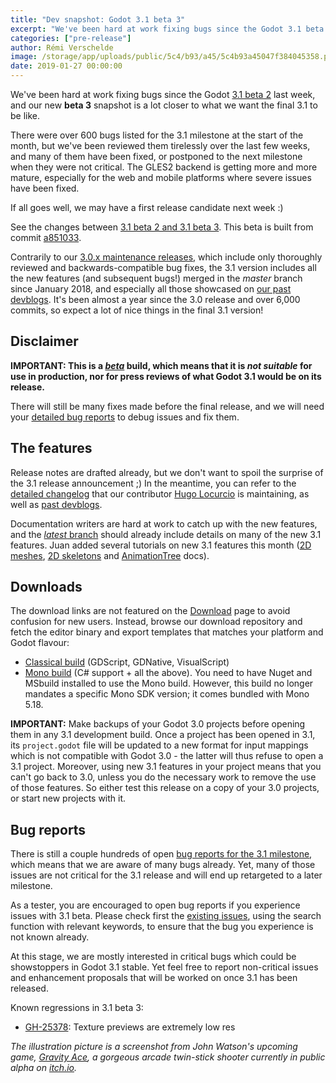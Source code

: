 ```yaml
---
title: "Dev snapshot: Godot 3.1 beta 3"
excerpt: "We've been hard at work fixing bugs since the Godot 3.1 beta 2 last week, and our new beta 3 snapshot is a lot closer to what we want the final 3.1 to be like. We've reviewed the many bug reports filed in the 3.1 milestone over the last few weeks, and many of them have been resolved, or postponed to the next milestone when they were not critical. The GLES2 backend is getting more and more mature, especially for the web and mobile platforms where severe issues have been fixed."
categories: ["pre-release"]
author: Rémi Verschelde
image: /storage/app/uploads/public/5c4/b93/a45/5c4b93a45047f384045358.png
date: 2019-01-27 00:00:00
---
```


We've been hard at work fixing bugs since the Godot [3.1 beta 2](/article/dev-snapshot-godot-3-1-beta-2) last week, and our new **beta 3** snapshot is a lot closer to what we want the final 3.1 to be like.

There were over 600 bugs listed for the 3.1 milestone at the start of the month, but we've been reviewed them tirelessly over the last few weeks, and many of them have been fixed, or postponed to the next milestone when they were not critical. The GLES2 backend is getting more and more mature, especially for the web and mobile platforms where severe issues have been fixed.

If all goes well, we may have a first release candidate next week :)

See the changes between [3.1 beta 2 and 3.1 beta 3](https://github.com/godotengine/godot/compare/1efd37f1b77d71c652fe28a50f42c5284d5ef4ec...a8510331c0115eeee2d6ac0a4acbeb5d4df833b3). This beta is built from commit [a851033](https://github.com/godotengine/godot/commit/a8510331c0115eeee2d6ac0a4acbeb5d4df833b3).

Contrarily to our [3.0.x maintenance releases](/article/maintenance-release-godot-3-0-6), which include only thoroughly reviewed and backwards-compatible bug fixes, the 3.1 version includes all the new features (and subsequent bugs!) merged in the *master* branch since January 2018, and especially all those showcased on [our past devblogs](/devblog). It's been almost a year since the 3.0 release and over 6,000 commits, so expect a lot of nice things in the final 3.1 version!

## Disclaimer

**IMPORTANT: This is a [*beta*](https://en.wikipedia.org/wiki/Software_release_life_cycle#Beta) build, which means that it is *not suitable* for use in production, nor for press reviews of what Godot 3.1 would be on its release.**

There will still be many fixes made before the final release, and we will need your [detailed bug reports](https://github.com/godotengine/godot/issues) to debug issues and fix them.

## The features

Release notes are drafted already, but we don't want to spoil the surprise of the 3.1 release announcement ;)
In the meantime, you can refer to the [detailed changelog](https://gist.github.com/Calinou/49aefe52ce8f67ffa3f743932123d14f) that our contributor [Hugo Locurcio](https://github.com/Calinou) is maintaining, as well as [past devblogs](/devblog).

Documentation writers are hard at work to catch up with the new features, and the [*latest* branch](http://docs.godotengine.org/en/latest/) should already include details on many of the new 3.1 features. Juan added several tutorials on new 3.1 features this month ([2D meshes](http://docs.godotengine.org/en/latest/tutorials/2d/2d_meshes.html), [2D skeletons](http://docs.godotengine.org/en/latest/tutorials/animation/2d_skeletons.html) and [AnimationTree](http://docs.godotengine.org/en/latest/tutorials/animation/animation_tree.html) docs).

## Downloads

The download links are not featured on the [Download](/download) page to avoid confusion for new users. Instead, browse our download repository and fetch the editor binary and export templates that matches your platform and Godot flavour:

- [Classical build](https://downloads.tuxfamily.org/godotengine/3.1/beta3) (GDScript, GDNative, VisualScript)
- [Mono build](https://downloads.tuxfamily.org/godotengine/3.1/beta3/mono) (C# support + all the above). You need to have Nuget and MSbuild installed to use the Mono build. However, this build no longer mandates a specific Mono SDK version; it comes bundled with Mono 5.18.

**IMPORTANT:** Make backups of your Godot 3.0 projects before opening them in any 3.1 development build. Once a project has been opened in 3.1, its `project.godot` file will be updated to a new format for input mappings which is not compatible with Godot 3.0 - the latter will thus refuse to open a 3.1 project. Moreover, using new 3.1 features in your project means that you can't go back to 3.0, unless you do the necessary work to remove the use of those features. So either test this release on a copy of your 3.0 projects, or start new projects with it.

## Bug reports

There is still a couple hundreds of open [bug reports for the 3.1 milestone](https://github.com/godotengine/godot/issues?q=is%3Aopen+is%3Aissue+milestone%3A3.1+label%3Abug), which means that we are aware of many bugs already. Yet, many of those issues are not critical for the 3.1 release and will end up retargeted to a later milestone.

As a tester, you are encouraged to open bug reports if you experience issues with 3.1 beta. Please check first the [existing issues](https://github.com/godotengine/godot/issues), using the search function with relevant keywords, to ensure that the bug you experience is not known already.

At this stage, we are mostly interested in critical bugs which could be showstoppers in Godot 3.1 stable. Yet feel free to report non-critical issues and enhancement proposals that will be worked on once 3.1 has been released.

Known regressions in 3.1 beta 3:
- [GH-25378](https://github.com/godotengine/godot/issues/25378): Texture previews are extremely low res

*The illustration picture is a screenshot from John Watson's upcoming game, *[Gravity Ace](https://gravityace.com)*, a gorgeous arcade twin-stick shooter currently in public alpha on [itch.io](https://jotson.itch.io/gravity).*